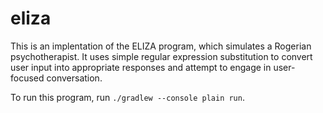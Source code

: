 # eliza

This is an implentation of the ELIZA program, which simulates a Rogerian psychotherapist.  It uses simple regular expression substitution to convert user input into appropriate responses and attempt to engage in user-focused conversation.

To run this program, run `./gradlew --console plain run`.
